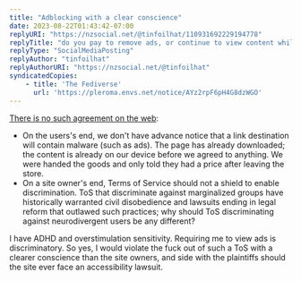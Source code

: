 ```yaml
---
title: "Adblocking with a clear conscience"
date: 2023-08-22T01:43:42-07:00
replyURI: "https://nzsocial.net/@tinfoilhat/110931692229194778"
replyTitle: "do you pay to remove ads, or continue to view content while breaking the agreement with ad blocking"
replyType: "SocialMediaPosting"
replyAuthor: "tinfoilhat"
replyAuthorURI: "https://nzsocial.net/@tinfoilhat"
syndicatedCopies:
    - title: 'The Fediverse'
      url: 'https://pleroma.envs.net/notice/AYz2rpF6pH4G8dzWGO'
---
```


[There is no such agreement on the web](https://seirdy.one/notes/2022/08/12/user-agents-set-the-terms/):

- On the users's end, we don't have advance notice that a link destination will contain malware (such as ads). The page has already downloaded; the content is already on our device before we agreed to anything. We were handed the goods and only told they had a price after leaving the store.
- On a site owner's end, Terms of Service should not a shield to enable discrimination. ToS that discriminate against marginalized groups have historically warranted civil disobedience and lawsuits ending in legal reform that outlawed such practices; why should ToS discriminating against neurodivergent users be any different?

I have ADHD and overstimulation sensitivity. Requiring me to view ads is discriminatory. So yes, I would violate the fuck out of such a ToS with a clearer conscience than the site owners, and side with the plaintiffs should the site ever face an accessibility lawsuit.
